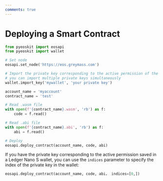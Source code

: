 ```yaml
---
comments: true
---
```


# Deploying a Smart Contract

```python
from pyeoskit import eosapi
from pyeoskit import wallet

# Set node
eosapi.set_node('https://eos.greymass.com')

# Import the private key corresponding to the active permission of the contract account,
# you can import multiple private keys simultaneously
wallet.import_key('mywallet', 'your private key')

account_name = 'myaccount'
contract_name = 'test'

# Read .wasm file
with open(f'{contract_name}.wasm', 'rb') as f:
    code = f.read()

# Read .abi file
with open(f'{contract_name}.abi', 'rb') as f:
    abi = f.read()

# Deploy
eosapi.deploy_contract(account_name, code, abi)

```

If you have the private key corresponding to the active permission saved in a Ledger Nano S wallet, you can use the `indices` parameter to specify the index of the private key in the wallet:

```python
eosapi.deploy_contract(account_name, code, abi， indices=[0,])
```

